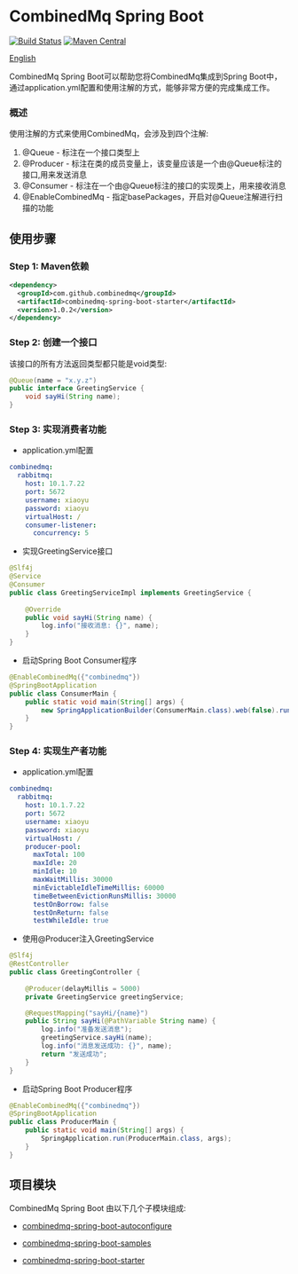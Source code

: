 CombinedMq Spring Boot
========================
[![Build Status](https://travis-ci.com/combinedmq/combinedmq-spring-boot.svg?branch=master)](https://travis-ci.com/combinedmq/combinedmq-spring-boot)
[![Maven Central](https://img.shields.io/maven-central/v/com.github.combinedmq/combinedmq-spring-boot.svg?label=Maven%20Central)](https://search.maven.org/search?q=g:%22com.github.combinedmq%22%20AND%20a:%22combinedmq-spring-boot%22)

[English](https://github.com/combinedmq/combinedmq-spring-boot/blob/master/README.md)

CombinedMq Spring Boot可以帮助您将CombinedMq集成到Spring Boot中，通过application.yml配置和使用注解的方式，能够非常方便的完成集成工作。

### 概述
使用注解的方式来使用CombinedMq，会涉及到四个注解:
1. @Queue - 标注在一个接口类型上
2. @Producer - 标注在类的成员变量上，该变量应该是一个由@Queue标注的接口,用来发送消息
3. @Consumer - 标注在一个由@Queue标注的接口的实现类上，用来接收消息
4. @EnableCombinedMq - 指定basePackages，开启对@Queue注解进行扫描的功能
## 使用步骤
### Step 1: Maven依赖

```xml
<dependency>
  <groupId>com.github.combinedmq</groupId>
  <artifactId>combinedmq-spring-boot-starter</artifactId>
  <version>1.0.2</version>
</dependency>
```
### Step 2: 创建一个接口

该接口的所有方法返回类型都只能是void类型:
```java
@Queue(name = "x.y.z")
public interface GreetingService {
    void sayHi(String name);
}
```
### Step 3: 实现消费者功能
- application.yml配置

```yaml
combinedmq:
  rabbitmq:
    host: 10.1.7.22
    port: 5672
    username: xiaoyu
    password: xiaoyu
    virtualHost: /
    consumer-listener:
      concurrency: 5
```

- 实现GreetingService接口

```java
@Slf4j
@Service
@Consumer
public class GreetingServiceImpl implements GreetingService {
 
    @Override
    public void sayHi(String name) {
        log.info("接收消息: {}", name);
    }
}
```

- 启动Spring Boot Consumer程序

```java
@EnableCombinedMq({"combinedmq"})
@SpringBootApplication
public class ConsumerMain {
    public static void main(String[] args) {
        new SpringApplicationBuilder(ConsumerMain.class).web(false).run(args);
    }
}
```
### Step 4: 实现生产者功能
- application.yml配置

```yaml
combinedmq:
  rabbitmq:
    host: 10.1.7.22
    port: 5672
    username: xiaoyu
    password: xiaoyu
    virtualHost: /
    producer-pool:
      maxTotal: 100
      maxIdle: 20
      minIdle: 10
      maxWaitMillis: 30000
      minEvictableIdleTimeMillis: 60000
      timeBetweenEvictionRunsMillis: 30000
      testOnBorrow: false
      testOnReturn: false
      testWhileIdle: true
```
- 使用@Producer注入GreetingService

```java
@Slf4j
@RestController
public class GreetingController {
 
    @Producer(delayMillis = 5000)
    private GreetingService greetingService;

    @RequestMapping("sayHi/{name}")
    public String sayHi(@PathVariable String name) {
        log.info("准备发送消息");
        greetingService.sayHi(name);
        log.info("消息发送成功: {}", name);
        return "发送成功";
    }
}
```
- 启动Spring Boot Producer程序

```java
@EnableCombinedMq({"combinedmq"})
@SpringBootApplication
public class ProducerMain {
    public static void main(String[] args) {
        SpringApplication.run(ProducerMain.class, args);
    }
}
```
## 项目模块
CombinedMq Spring Boot 由以下几个子模块组成:

- [combinedmq-spring-boot-autoconfigure](https://github.com/combinedmq/combinedmq-spring-boot/tree/master/combinedmq-spring-boot-autoconfigure)

- [combinedmq-spring-boot-samples](https://github.com/combinedmq/combinedmq-spring-boot/tree/master/combinedmq-spring-boot-samples)

- [combinedmq-spring-boot-starter](https://github.com/combinedmq/combinedmq-spring-boot/tree/master/combinedmq-spring-boot-starter)